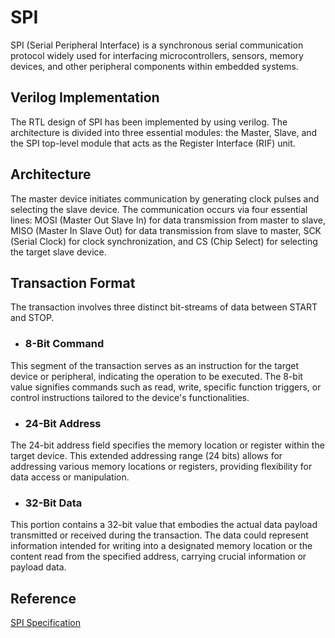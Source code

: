 # SPI

SPI (Serial Peripheral Interface) is a synchronous serial communication protocol widely used for interfacing microcontrollers, sensors, memory devices, and other peripheral components within embedded systems.

## Verilog Implementation

The RTL design of SPI has been implemented by using verilog. The architecture is divided into three essential modules: the Master, Slave, and the SPI top-level module that acts as the Register Interface (RIF) unit.

## Architecture

The master device initiates communication by generating clock pulses and selecting the slave device. The communication occurs via four essential lines: MOSI (Master Out Slave In) for data transmission from master to slave, MISO (Master In Slave Out) for data transmission from slave to master, SCK (Serial Clock) for clock synchronization, and CS (Chip Select) for selecting the target slave device.

## Transaction Format

The transaction involves three distinct bit-streams of data between START and STOP. 

- ### 8-Bit Command

This segment of the transaction serves as an instruction for the target device or peripheral, indicating the operation to be executed. The 8-bit value signifies commands such as read, write, specific function triggers, or control instructions tailored to the device's functionalities.

- ### 24-Bit Address

The 24-bit address field specifies the memory location or register within the target device. This extended addressing range (24 bits) allows for addressing various memory locations or registers, providing flexibility for data access or manipulation.

- ### 32-Bit Data

This portion contains a 32-bit value that embodies the actual data payload transmitted or received during the transaction. The data could represent information intended for writing into a designated memory location or the content read from the specified address, carrying crucial information or payload data.

## Reference

[SPI Specification](https://www.mouser.com/pdfdocs/tn15_spi_interface_specification.PDF)
